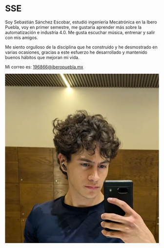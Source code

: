 # SSE

Soy Sebastián Sánchez Escobar, estudió ingeniería Mecatrónica en la Ibero Puebla, voy en primer semestre, me gustaría aprender más sobre la automatización e industria 4.0. Me gusta escuchar música, entrenar y salir con mis amigos. 

Me siento orgulloso de la disciplina que he construido y he desmostrado en varias ocasiones, gracias a este esfuerzo he desarrollado y mantenido buenos hábitos que mejoran mi vida.

Mi correo es: 196866@iberopuebla.mx 

![Alt text](https://github.com/ssebastianse/portafolio-iberopue/blob/main/docs/recursos/imgs/037d1e05-a0dd-4a18-93c0-66c0d0971a8b1.webp)


